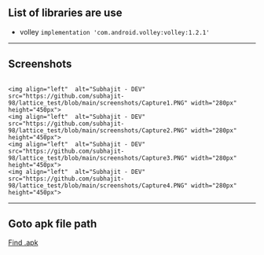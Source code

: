 ## List of libraries are use
- volley `implementation 'com.android.volley:volley:1.2.1'`

---
## Screenshots

```

<img align="left"  alt="Subhajit - DEV" src="https://github.com/subhajit-98/lattice_test/blob/main/screenshots/Capture1.PNG" width="280px" height="450px">
<img align="left"  alt="Subhajit - DEV" src="https://github.com/subhajit-98/lattice_test/blob/main/screenshots/Capture2.PNG" width="280px" height="450px">
<img align="left"  alt="Subhajit - DEV" src="https://github.com/subhajit-98/lattice_test/blob/main/screenshots/Capture3.PNG" width="280px" height="450px">
<img align="left"  alt="Subhajit - DEV" src="https://github.com/subhajit-98/lattice_test/blob/main/screenshots/Capture4.PNG" width="280px" height="450px">

```

---

## Goto apk file path
<a href="https://github.com/subhajit-98/lattice_test/tree/main/app/build">Find .apk</a>
